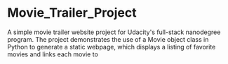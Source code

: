 # Movie_Trailer_Project
A simple movie trailer website project for Udacity's full-stack nanodegree program. The project demonstrates the use of a 
Movie object class in Python to generate a static webpage, which displays a listing of favorite movies and links each movie to 
